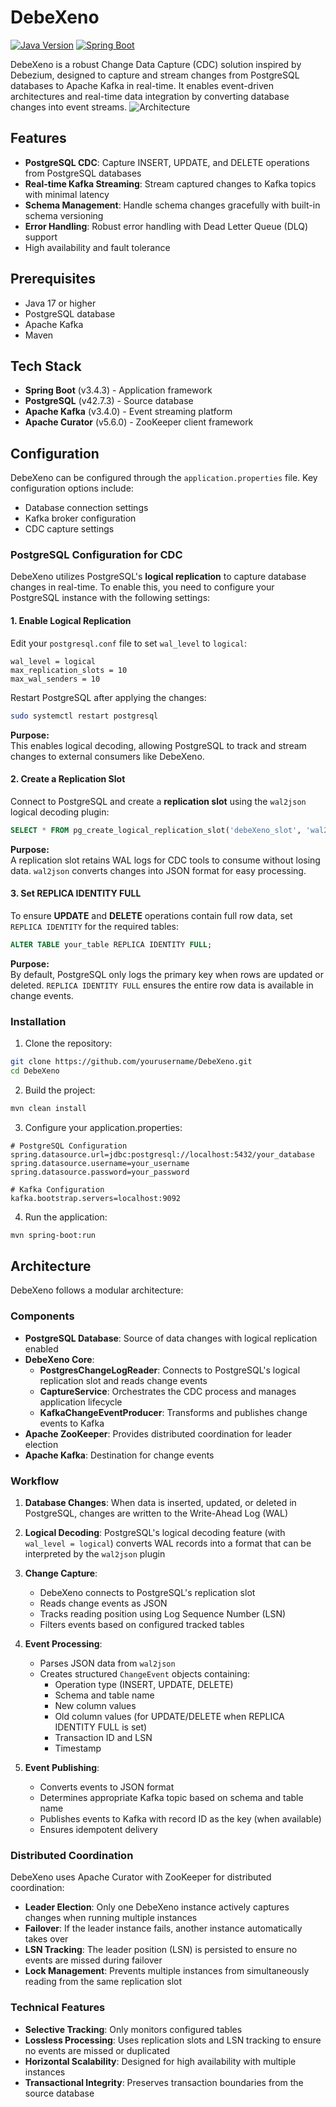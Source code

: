# DebeXeno

[![Java Version](https://img.shields.io/badge/Java-17-blue.svg)](https://www.oracle.com/java/technologies/javase/jdk17-archive-downloads.html)
[![Spring Boot](https://img.shields.io/badge/Spring%20Boot-3.4.3-brightgreen.svg)](https://spring.io/projects/spring-boot)

DebeXeno is a robust Change Data Capture (CDC) solution inspired by Debezium, designed to capture and stream changes from PostgreSQL databases to Apache Kafka in real-time. It enables event-driven architectures and real-time data integration by converting database changes into event streams.
![Architecture](https://i.imgur.com/RD0Xvx0.png)



## Features
- **PostgreSQL CDC**: Capture INSERT, UPDATE, and DELETE operations from PostgreSQL databases
- **Real-time Kafka Streaming**: Stream captured changes to Kafka topics with minimal latency
- **Schema Management**: Handle schema changes gracefully with built-in schema versioning
- **Error Handling**: Robust error handling with Dead Letter Queue (DLQ) support
- High availability and fault tolerance

## Prerequisites

- Java 17 or higher
- PostgreSQL database
- Apache Kafka
- Maven

## Tech Stack

- **Spring Boot** (v3.4.3) - Application framework
- **PostgreSQL** (v42.7.3) - Source database
- **Apache Kafka** (v3.4.0) - Event streaming platform
- **Apache Curator** (v5.6.0) - ZooKeeper client framework


## Configuration

DebeXeno can be configured through the `application.properties` file. Key configuration options include:

- Database connection settings
- Kafka broker configuration
- CDC capture settings

### PostgreSQL Configuration for CDC  

DebeXeno utilizes PostgreSQL's **logical replication** to capture database changes in real-time. To enable this, you need to configure your PostgreSQL instance with the following settings:  

#### 1. Enable Logical Replication  
Edit your `postgresql.conf` file to set `wal_level` to `logical`:  
```properties
wal_level = logical
max_replication_slots = 10
max_wal_senders = 10
```
Restart PostgreSQL after applying the changes:  
```bash
sudo systemctl restart postgresql
```
**Purpose:**  
This enables logical decoding, allowing PostgreSQL to track and stream changes to external consumers like DebeXeno.  

#### 2. Create a Replication Slot  
Connect to PostgreSQL and create a **replication slot** using the `wal2json` logical decoding plugin:  
```sql
SELECT * FROM pg_create_logical_replication_slot('debeXeno_slot', 'wal2json');
```
**Purpose:**  
A replication slot retains WAL logs for CDC tools to consume without losing data. `wal2json` converts changes into JSON format for easy processing.  

#### 3. Set REPLICA IDENTITY FULL  
To ensure **UPDATE** and **DELETE** operations contain full row data, set `REPLICA IDENTITY` for the required tables:  
```sql
ALTER TABLE your_table REPLICA IDENTITY FULL;
```
**Purpose:**  
By default, PostgreSQL only logs the primary key when rows are updated or deleted. `REPLICA IDENTITY FULL` ensures the entire row data is available in change events.  

### Installation

1. Clone the repository:
```bash
git clone https://github.com/yourusername/DebeXeno.git
cd DebeXeno
```

2. Build the project:
```bash
mvn clean install
```

3. Configure your application.properties:
```properties
# PostgreSQL Configuration
spring.datasource.url=jdbc:postgresql://localhost:5432/your_database
spring.datasource.username=your_username
spring.datasource.password=your_password

# Kafka Configuration
kafka.bootstrap.servers=localhost:9092
```

4. Run the application:
```bash
mvn spring-boot:run
```

## Architecture

DebeXeno follows a modular architecture:

### Components

- **PostgreSQL Database**: Source of data changes with logical replication enabled
- **DebeXeno Core**: 
  - **PostgresChangeLogReader**: Connects to PostgreSQL's logical replication slot and reads change events
  - **CaptureService**: Orchestrates the CDC process and manages application lifecycle
  - **KafkaChangeEventProducer**: Transforms and publishes change events to Kafka
- **Apache ZooKeeper**: Provides distributed coordination for leader election
- **Apache Kafka**: Destination for change events
### Workflow

1. **Database Changes**: When data is inserted, updated, or deleted in PostgreSQL, changes are written to the Write-Ahead Log (WAL)

2. **Logical Decoding**: PostgreSQL's logical decoding feature (with `wal_level = logical`) converts WAL records into a format that can be interpreted by the `wal2json` plugin

3. **Change Capture**: 
   - DebeXeno connects to PostgreSQL's replication slot
   - Reads change events as JSON
   - Tracks reading position using Log Sequence Number (LSN)
   - Filters events based on configured tracked tables

4. **Event Processing**:
   - Parses JSON data from `wal2json`
   - Creates structured `ChangeEvent` objects containing:
     - Operation type (INSERT, UPDATE, DELETE)
     - Schema and table name
     - New column values
     - Old column values (for UPDATE/DELETE when REPLICA IDENTITY FULL is set)
     - Transaction ID and LSN
     - Timestamp

5. **Event Publishing**:
   - Converts events to JSON format
   - Determines appropriate Kafka topic based on schema and table name
   - Publishes events to Kafka with record ID as the key (when available)
   - Ensures idempotent delivery

### Distributed Coordination

DebeXeno uses Apache Curator with ZooKeeper for distributed coordination:

- **Leader Election**: Only one DebeXeno instance actively captures changes when running multiple instances
- **Failover**: If the leader instance fails, another instance automatically takes over
- **LSN Tracking**: The leader position (LSN) is persisted to ensure no events are missed during failover
- **Lock Management**: Prevents multiple instances from simultaneously reading from the same replication slot

### Technical Features

- **Selective Tracking**: Only monitors configured tables
- **Lossless Processing**: Uses replication slots and LSN tracking to ensure no events are missed or duplicated
- **Horizontal Scalability**: Designed for high availability with multiple instances
- **Transactional Integrity**: Preserves transaction boundaries from the source database
